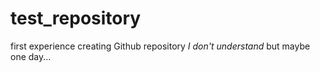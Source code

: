 # test_repository
first experience creating Github repository
*I don't understand*
but maybe one day...
